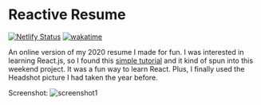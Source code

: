 # Reactive Resume
[![Netlify Status](https://api.netlify.com/api/v1/badges/8cd80f89-27d8-42c7-b34e-feb7584dbe4c/deploy-status)](https://app.netlify.com/sites/utsavshrestha/deploys) [![wakatime](https://wakatime.com/badge/github/utsavneutron/Reactive-Resume.svg)](https://wakatime.com/badge/github/utsavneutron/Reactive-Resume)

An online version of my 2020 resume I made for fun. I was interested in learning React.js, so I found this <a class="underline-link" href="https://medium.com/learning-new-stuff/building-your-first-react-js-app-d53b0c98dc#.1439cdewq">simple tutorial</a> and it kind of spun into this weekend project. It was a fun way to learn React. Plus, I finally used the Headshot picture I had taken the year before.

Screenshot:
![screenshot1](https://user-images.githubusercontent.com/54687372/126814707-78193729-4876-45a3-b527-37f42011817e.png)
